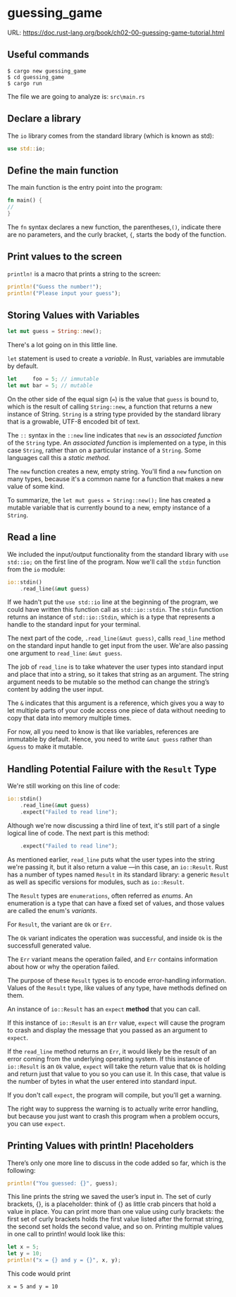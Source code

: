 # guessing_game
URL: https://doc.rust-lang.org/book/ch02-00-guessing-game-tutorial.html

## Useful commands
```
$ cargo new guessing_game
$ cd guessing_game
$ cargo run
```
The file we are going to analyze is: `src\main.rs`
## Declare a library
The `io` library comes from the standard library (which is known as std):
```rust
use std::io;
```
## Define the main function 
The main function is the entry point into the program:
```rust
fn main() {
//     
}
```
The `fn` syntax declares a new function, the parentheses,`()`, indicate there are no parameters,
and the curly bracket, `{`, starts the body of the function.

## Print values to the screen

`println!` is a macro that prints a string to the screen:
```rust
println!("Guess the number!");
println!("Please input your guess");
```

## Storing Values with Variables
```rust
let mut guess = String::new();
```
There's a lot going on in this little line.

`let` statement is used to create a *variable*. In Rust, variables are immutable by default.
```rust
let     foo = 5; // immutable
let mut bar = 5; // mutable
```
On the other side of the equal sign (`=`) is the value that `guess` is bound to, which is the result of 
calling `String::new`, a function that returns a new instance of String. `String` is a string type
provided by the standard library that is a growable, UTF-8 encoded bit of text.

The `::` syntax in the `::new` line indicates that `new` is an *associated function* of the `String` type.
An *associated function* is implemented on a type, in this case `String`, rather than on a particular
instance of a `String`. Some languages call this a *static method*.

The `new` function creates a new, empty string. You'll find a `new` function on many types, because it's a
common name for a function that makes a new value of some kind.

To summarize, the `let mut guess = String::new();` line has created a mutable variable that is currently
bound to a new, empty instance of a `String`.  

## Read a line
We included the input/output functionality from the standard library with `use std::io;` on the first line
of the program. Now we'll call the `stdin` function from the `io` module:
```rust
io::stdin()
    .read_line(&mut guess)
```
If we hadn't put the `use std::io` line at the beginning of the program, we could have written this
function call as `std::io::stdin`. The `stdin` function returns an instance of `std::io::Stdin`, which is
a type that represents a handle to the standard input for your terminal.

The next part of the code, `.read_line(&mut guess)`, calls `read_line` method on  the standard input handle
to get input from the user. We'are also passing one argument to `read_line`: `&mut guess`.

The job of `read_line` is to take whatever the user types into standard input and place that into a string,
so it takes that string as an argument. The string argument needs to be mutable so the method can change
the string’s content by adding the user input.

The `&` indicates that this argument is a reference, which gives you a way to let multiple parts of your
code access one piece of data without needing to copy that data into memory multiple times.

For now, all you need to know is that like variables, references are immutable by default.
Hence, you need to write `&mut guess` rather than `&guess` to make it mutable.

## Handling Potential Failure with the `Result` Type
We're still working on this line of code:
```rust
io::stdin()
    .read_line(&mut guess)
    .expect("Failed to read line");
```
Although we're now discussing a third line of text, it's still part of a single logical line
of code. The next part is this method:
```rust
    .expect("Failed to read line");
```
As mentioned earlier, `read_line` puts what the user types into the string we're passing it,
but it also return a value &mdash;in this case, an `io::Result`. Rust has a number of types named
`Result` in its standard library: a generic `Result` as well as specific versions for modules,
such as `io::Result`.

The `Result` types are `enumerations`, often referred as *enums*. An enumeration is a type that
can have a fixed set of values, and those values are called the enum's *variants*.

For `Result`, the variant are `Ok` or `Err`.

The `Ok` variant indicates the operation was successful, and inside `Ok` is the successfull
generated value.

The `Err` variant means the operation failed, and `Err` contains information about how or why
the operation failed.

The purpose of these `Result` types is to encode error-handling information. Values of the 
`Result` type, like values of any type, have methods defined on them.

An instance of `io::Result` has an `expect` **method** that you can call. 

If this instance of `io::Result` is an `Err` value, `expect` will cause the program to crash and display
the message that you passed as an argument to `expect`.

If the `read_line` method returns an `Err`, it would likely be the result of an error coming from the
underlying operating system. If this instance of `io::Result` is an `Ok` value, `expect` will take the
return value that `Ok` is holding and return just that value to you so you can use it. In this case, that
value is the number of bytes in what the user entered into standard input.

If you don't call `expect`, the program will compile, but you'll get a warning.

The right way to suppress the warning is to actually write error handling, but because you just want to
crash this program when a problem occurs, you can use `expect`.

## Printing Values with println! Placeholders
There’s only one more line to discuss in the code added so far, which is the following:
```rust
println!("You guessed: {}", guess);
```
This line prints the string we saved the user’s input in. The set of curly brackets, {}, is a placeholder:
think of {} as little crab pincers that hold a value in place. You can print more than one value using
curly brackets: the first set of curly brackets holds the first value listed after the format string,
the second set holds the second value, and so on. Printing multiple values in one call to println! would
look like this:
```rust
let x = 5;
let y = 10;
println!("x = {} and y = {}", x, y);
```
This code would print
```commandline
x = 5 and y = 10
```
